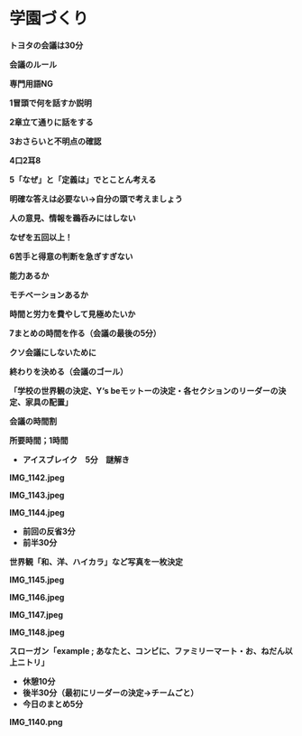 # 学園づくり

**トヨタの会議は30分**

**会議のルール**

**専門用語NG**

**1冒頭で何を話すか説明**

**2章立て通りに話をする**

**3おさらいと不明点の確認**

**4口2耳8**

**5「なぜ」と「定義は」でとことん考える**

**明確な答えは必要ない→自分の頭で考えましょう**

**人の意見、情報を鵜呑みにはしない**

**なぜを五回以上！**

**6苦手と得意の判断を急ぎすぎない**

**能力あるか**

**モチベーションあるか**

**時間と労力を費やして見極めたいか**

**7まとめの時間を作る（会議の最後の5分）**

**クソ会議にしないために**

**終わりを決める（会議のゴール）**

**「学校の世界観の決定、Y‘s beモットーの決定・各セクションのリーダーの決定、家具の配置」**

**会議の時間割**

**所要時間；1時間**

- **アイスブレイク　5分　謎解き**

**IMG_1142.jpeg**

**IMG_1143.jpeg**

**IMG_1144.jpeg**

- **前回の反省3分**
- **前半30分**

**世界観「和、洋、ハイカラ」など写真を一枚決定**

**IMG_1145.jpeg**

**IMG_1146.jpeg**

**IMG_1147.jpeg**

**IMG_1148.jpeg**

**スローガン「example ; あなたと、コンビに、ファミリーマート・お、ねだん以上ニトリ」**

- **休憩10分**
- **後半30分（最初にリーダーの決定→チームごと）**
- **今日のまとめ5分**

**IMG_1140.png**